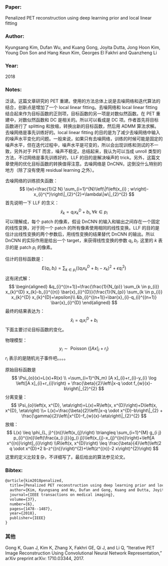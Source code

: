 ### Paper:

Penalized PET reconstruction using deep learning prior and local linear fitting

### Author:

Kyungsang Kim, Dufan Wu, and Kuang Gong, Joyita Dutta, Jong Hoon Kim, Young Don Son and Hang Keun Kim, Georges El Fakhri and Quanzheng Li

### Year:

2018

### Notes:

泛读。这篇文章研究的 PET 重建。使用的方法总体上说是去噪网络和迭代算法的结合，创新点是增加了一个 local linear fitting。去噪网络和 local linear fitting 结合起来作为目标函数的正则项，目标函数的另一项是对数似然函数。在 PET 重建中，对数似然函数和 DC 是相关的。所以可以看成是 DC 项。作者首先将目标函数进行了 splitting 和放缩，转换出新的目标函数，然后用 ADMM 算法求解。去噪网络是事先训练好的。local linear fitting 的目的是为了减少去噪网络中输入的噪声水平变化的问题。一般来说，如果只有去噪网络，训练的时候可能是固定的噪声水平，但在迭代过程中，噪声水平是可变的，所以会出现训练和测试的不一致，另外对于 PET 而言，噪声不稳定。总结起来，我认为可以当成 unroll 类型的方法，不过网络是事先训练好的，LLF 的目的是解决噪声的 trick。另外，这篇文章使用的优化目标函数的转换值得注意。去噪网络是 DnCNN，这倒没什么特别的地方（除了没有使用 residual learning 之外）。

去噪网络的训练损失函数：
$$
l(w)=\frac{1}{2 N} \sum_{i=1}^{N}\left\|f\left(x_{i} ; w\right)-x_{i}^{*}\right\|_{2}^{2}+\lambda\|w\|_{2}^{2}
$$
首先说明一下 LLF 的含义：
$$
\hat{x}_{k}=q_{i} x_{k}^{D}+b_{i}, \forall k \in p_{i}
$$
可以理解成，每个 patch 的像素，假设 DnCNN 的输入和输出之间存在一个固定的线性变换，对于同一个 patch 的所有像素使用相同的线性变换。LLF 的目的是估计出线性变换的两个参数后，用线性变换的结果替代 DnCNN 的输出。所以 DnCNN 的实际作用是给出一个 target，来获得线性变换的参数 $q_i, b_i$. 这里的 $k$ 表示的是 patch $p_i$ 的像素。

估计的目标函数是：
$$
E\left(q_{i}, b_{i}\right)=\sum_{k \in p_{i}}\left(\left(q_{i} x_{k}^{D}+b_{i}-x_{k}\right)^{2}+\epsilon q_{i}^{2}\right)
$$
这有闭式解：
$$
\begin{aligned}
&q_{i}^{(n+1)}=\frac{\frac{1}{N_{p}} \sum_{k \in p_{i}} x_{k}^{D} x_{k}-b_{i}^{(n)} \bar{x}_{i}^{D}}{\frac{1}{N_{p}} \sum_{k \in p_{i}} x_{k}^{D} x_{k}^{D}+\epsilon}\\
&b_{i}^{(n+1)}=\bar{x}_{i}-q_{i}^{(n+1)} \bar{x}_{i}^{D}
\end{aligned}
$$
最终的结果表达为：
$$
\widehat{x}_{i}=q_{i} x_{i}^{D}+b_{i}
$$
下面主要讨论目标函数的变化。

物理模型：
$$
y_{i} \sim \text { Poisson }\left\{[A x]_{i}+r_{i}\right\}
$$
$r_i$ 表示的是随机光子事件吧。。。。

原始目标函数是
$$
\Psi_{o}(x)=L(x)+R(x) \\ =\sum_{i=1}^{N_m} [A x]_{i}+r_{i}-y_{i} \log \left([A x]_{i}+r_{i}\right) + \frac{\beta}{2}\left\|x-q \odot f_{w}(x)-b\right\|_{2}^{2}
$$
分离变量：
$$
\Psi_{o}\left(x, x^{D}, \eta\right)=L(x)+R\left(x, x^{D}\right)+D\left(x, x^{D}, \eta\right) \\= L(x)+\frac{\beta}{2}\left\|x-q \odot x^{D}-b\right\|_{2} + \frac{\gamma}{2}\left\|x^{D}-f_{w}(x)-\eta\right\|_{2}^{2}
$$
放缩：
$$
L(x) \leq \phi_{L, j}^{(n)}\left(x_{j}\right) \triangleq \sum_{i=1}^{M} g_{i j} p_{i}^{(n)}\left(\frac{a_{i j}}{g_{i j}}\left(x_{j}-x_{j}^{(n)}\right)+\left[A x^{(n)}\right]_{i}\right)
\\R\left(x, x^{D}\right) \leq \frac{\beta}{4}\left(\left(2 q \odot x^{D}+2 b-z^{(n)}\right)^{2}+\left(z^{(n)}-2 x\right)^{2}\right)
$$
这里的定义比较复杂，不详细写了。最后给出的算法参见论文。

### Bibtex:

```latex
@article{kim2018penalized,
  title={Penalized PET reconstruction using deep learning prior and local linear fitting},
  author={Kim, Kyungsang and Wu, Dufan and Gong, Kuang and Dutta, Joyita and Kim, Jong Hoon and Son, Young Don and Kim, Hang Keun and El Fakhri, Georges and Li, Quanzheng},
  journal={IEEE transactions on medical imaging},
  volume={37},
  number={6},
  pages={1478--1487},
  year={2018},
  publisher={IEEE}
}
```

### 其他

Gong K, Guan J, Kim K, Zhang X, Fakhri GE, Qi J, and Li Q, “Iterative PET Image Reconstruction Using Convolutional Neural Network Representation,” arXiv preprint arXiv: 1710.03344, 2017.